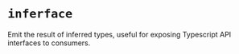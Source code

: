 # `inferface`

Emit the result of inferred types, useful for exposing Typescript API interfaces to consumers.
